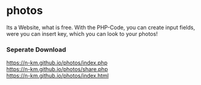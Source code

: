 # photos
Its a Website, what is free. 
With the PHP-Code, you can create 
input fields, were you can insert key,
which you can look to your photos!
### Seperate Download
https://n-km.github.io/photos/index.php
<br>
https://n-km.github.io/photos/share.php
<br>
https://n-km.github.io/photos/index.html
